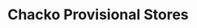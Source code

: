 ---
title: "Chacko Provisional Stores"
url: /angamaly/chacko-provisional-stores/
shop: department store
---